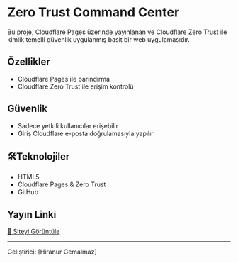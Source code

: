 # Zero Trust Command Center 

Bu proje, Cloudflare Pages üzerinde yayınlanan ve Cloudflare Zero Trust ile kimlik temelli güvenlik uygulanmış basit bir web uygulamasıdır.

## Özellikler

- Cloudflare Pages ile barındırma
- Cloudflare Zero Trust ile erişim kontrolü

## Güvenlik

- Sadece yetkili kullanıcılar erişebilir
- Giriş Cloudflare e-posta doğrulamasıyla yapılır

## 🛠️Teknolojiler

- HTML5
- Cloudflare Pages & Zero Trust
- GitHub

## Yayın Linki

[🔗 Siteyi Görüntüle](https://zerotrust-site.pages.dev)

---

Geliştirici: [Hiranur Gemalmaz]
